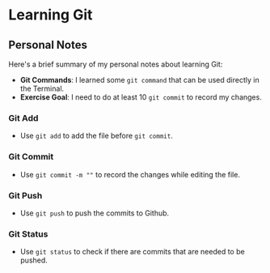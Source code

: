 # Learning Git

## Personal Notes 

Here's a brief summary of my personal notes about learning Git:
- **Git Commands**: I learned some `git command` that can be used directly in the Terminal.
- **Exercise Goal**: I need to do at least 10 `git commit` to record my changes.

### Git Add
- Use `git add` to add the file before `git commit`.

### Git Commit
- Use `git commit -m ""` to record the changes while editing the file.

### Git Push
- Use `git push` to push the commits to Github.

### Git Status
- Use `git status` to check if there are commits that are needed to be pushed.




